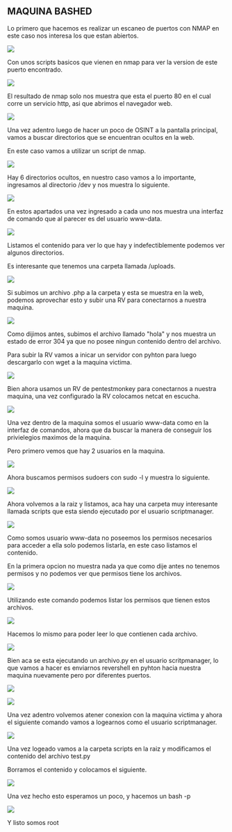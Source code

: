 ## MAQUINA BASHED

Lo primero que hacemos es realizar un escaneo de puertos con NMAP en este caso nos interesa los que estan abiertos.

![](https://github.com/Qu0kk4/Quokk4/blob/main/HackMyVm/image/Screenshot%202024-06-12%20224728.png)

Con unos scripts basicos que vienen en nmap para ver la version de este puerto encontrado.

![](https://github.com/Qu0kk4/Quokk4/blob/main/HackMyVm/image/Screenshot%202024-06-12%20224733.png)

El resultado de nmap solo nos muestra que esta el puerto 80 en el cual corre un servicio http, asi que abrimos el navegador web.

![](https://github.com/Qu0kk4/Quokk4/blob/main/HackMyVm/image/Screenshot%202024-06-12%20224809.png)

Una vez adentro luego de hacer un poco de OSINT  a la pantalla principal, vamos a buscar directorios que se encuentran ocultos en la web.

En este caso vamos a utilizar un script de nmap.

![](https://github.com/Qu0kk4/Quokk4/blob/main/HackMyVm/image/Screenshot%202024-06-12%20225258.png)

Hay 6 directorios ocultos, en nuestro caso vamos a lo importante, ingresamos al directorio /dev y nos muestra lo siguiente.

![](https://github.com/Qu0kk4/Quokk4/blob/main/HackMyVm/image/Screenshot%202024-06-12%20230716.png)

En estos apartados una vez ingresado a cada uno nos muestra una interfaz de comando que al parecer es del usuario www-data.

![](https://github.com/Qu0kk4/Quokk4/blob/main/HackMyVm/image/Screenshot%202024-06-12%20230731.png)

Listamos el contenido para ver lo que hay y indefectiblemente podemos ver algunos directorios.

Es interesante que tenemos una carpeta llamada /uploads.

![](https://github.com/Qu0kk4/Quokk4/blob/main/HackMyVm/image/Screenshot%202024-06-12%20231856.png)

Si subimos un archivo .php a la carpeta y esta se muestra en la web, podemos aprovechar esto y  subir una RV para conectarnos a nuestra maquina.

![](https://github.com/Qu0kk4/Quokk4/blob/main/HackMyVm/image/Screenshot%202024-06-12%20232123.png)

Como dijimos antes, subimos el archivo llamado "hola" y nos muestra un estado de error 304 ya que no posee ningun contenido dentro del archivo. 

Para subir la RV vamos a inicar un servidor con pyhton para luego descargarlo con wget a la maquina victima.

![](https://github.com/Qu0kk4/Quokk4/blob/main/HackMyVm/image/Screenshot%202024-06-15%20194750.png)

Bien ahora usamos un RV de pentestmonkey para conectarnos a nuestra maquina, una vez configurado la RV  colocamos netcat en escucha.

![](https://github.com/Qu0kk4/Quokk4/blob/main/HackMyVm/image/Screenshot%202024-06-15%20195231.png)

Una vez dentro de la maquina somos el usuario www-data como en la interfaz de comandos, ahora que da buscar la manera de conseguir los privielegios maximos de la maquina.

Pero primero vemos que hay 2 usuarios en la  maquina.

![](https://github.com/Qu0kk4/Quokk4/blob/main/HackMyVm/image/Screenshot%202024-06-15%20195425.png)

Ahora buscamos permisos sudoers con sudo -l y muestra lo siguiente.

![](https://github.com/Qu0kk4/Quokk4/blob/main/HackMyVm/image/Screenshot%202024-06-15%20195655.png)

Ahora volvemos a la raiz y listamos, aca hay una carpeta muy interesante llamada scripts que esta siendo ejecutado por el usuario scriptmanager.

![](https://github.com/Qu0kk4/Quokk4/blob/main/HackMyVm/image/Screenshot%202024-06-15%20200240.png)

Como somos usuario www-data no poseemos los permisos necesarios para acceder a ella solo podemos listarla, en este caso listamos el contenido.

En la primera opcion no muestra nada ya que como dije antes no tenemos permisos y no podemos ver que permisos tiene los archivos.

![](https://github.com/Qu0kk4/Quokk4/blob/main/HackMyVm/image/Screenshot%202024-06-15%20200505.png)

Utilizando este comando podemos listar los permisos que tienen estos archivos.

![](https://github.com/Qu0kk4/Quokk4/blob/main/HackMyVm/image/Screenshot%202024-06-15%20200536.png)

Hacemos lo mismo para poder leer lo que contienen cada archivo.

![](https://github.com/Qu0kk4/Quokk4/blob/main/HackMyVm/image/Screenshot%202024-06-15%20200938.png)

Bien aca se esta ejecutando un archivo.py en el usuario scritpmanager, lo que vamos a hacer es enviarnos revershell en pyhton hacia nuestra maquina nuevamente pero por diferentes puertos.

![](https://github.com/Qu0kk4/Quokk4/blob/main/HackMyVm/image/Screenshot%202024-06-15%20202605.png)

![](https://github.com/Qu0kk4/Quokk4/blob/main/HackMyVm/image/Screenshot%202024-06-15%20202610.png)

Una vez adentro volvemos atener conexion con la maquina victima y ahora el siguiente comando vamos a logearnos como el usuario scriptmanager.

![](https://github.com/Qu0kk4/Quokk4/blob/main/HackMyVm/image/Screenshot%202024-06-15%20202836.png)

Una vez logeado vamos a la carpeta scripts en la raiz y modificamos el contenido del archivo test.py

Borramos el contenido y colocamos el siguiente.

![](https://github.com/Qu0kk4/Quokk4/blob/main/HackMyVm/image/Screenshot%202024-06-15%20203634.png)

Una vez hecho esto esperamos un poco, y hacemos un bash -p

![](https://github.com/Qu0kk4/Quokk4/blob/main/HackMyVm/image/Screenshot%202024-06-15%20203652.png)

Y listo somos root
